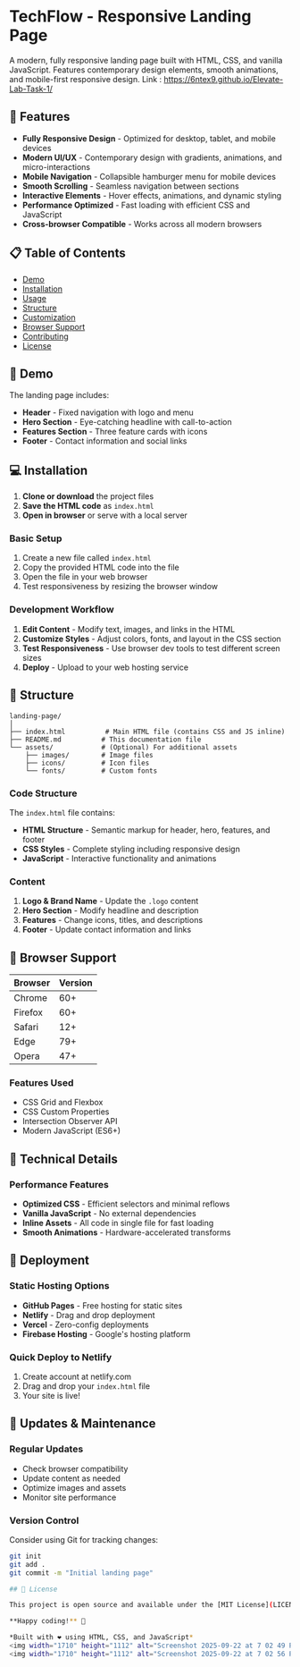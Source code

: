 # TechFlow - Responsive Landing Page

A modern, fully responsive landing page built with HTML, CSS, and vanilla JavaScript. Features contemporary design elements, smooth animations, and mobile-first responsive design.
 Link : https://6ntex9.github.io/Elevate-Lab-Task-1/
## 🚀 Features

- **Fully Responsive Design** - Optimized for desktop, tablet, and mobile devices
- **Modern UI/UX** - Contemporary design with gradients, animations, and micro-interactions
- **Mobile Navigation** - Collapsible hamburger menu for mobile devices
- **Smooth Scrolling** - Seamless navigation between sections
- **Interactive Elements** - Hover effects, animations, and dynamic styling
- **Performance Optimized** - Fast loading with efficient CSS and JavaScript
- **Cross-browser Compatible** - Works across all modern browsers

## 📋 Table of Contents

- [Demo](#demo)
- [Installation](#installation)
- [Usage](#usage)
- [Structure](#structure)
- [Customization](#customization)
- [Browser Support](#browser-support)
- [Contributing](#contributing)
- [License](#license)

## 🎯 Demo

The landing page includes:
- **Header** - Fixed navigation with logo and menu
- **Hero Section** - Eye-catching headline with call-to-action
- **Features Section** - Three feature cards with icons
- **Footer** - Contact information and social links

## 💻 Installation

1. **Clone or download** the project files
2. **Save the HTML code** as `index.html`
3. **Open in browser** or serve with a local server

### Basic Setup
1. Create a new file called `index.html`
2. Copy the provided HTML code into the file
3. Open the file in your web browser
4. Test responsiveness by resizing the browser window

### Development Workflow
1. **Edit Content** - Modify text, images, and links in the HTML
2. **Customize Styles** - Adjust colors, fonts, and layout in the CSS section
3. **Test Responsiveness** - Use browser dev tools to test different screen sizes
4. **Deploy** - Upload to your web hosting service

## 📁 Structure

```
landing-page/
│
├── index.html          # Main HTML file (contains CSS and JS inline)
├── README.md          # This documentation file
└── assets/            # (Optional) For additional assets
    ├── images/        # Image files
    ├── icons/         # Icon files
    └── fonts/         # Custom fonts
```

### Code Structure
The `index.html` file contains:
- **HTML Structure** - Semantic markup for header, hero, features, and footer
- **CSS Styles** - Complete styling including responsive design
- **JavaScript** - Interactive functionality and animations

### Content
1. **Logo & Brand Name** - Update the `.logo` content
2. **Hero Section** - Modify headline and description
3. **Features** - Change icons, titles, and descriptions
4. **Footer** - Update contact information and links

## 📱 Browser Support

| Browser | Version |
|---------|---------|
| Chrome | 60+ |
| Firefox | 60+ |
| Safari | 12+ |
| Edge | 79+ |
| Opera | 47+ |

### Features Used
- CSS Grid and Flexbox
- CSS Custom Properties
- Intersection Observer API
- Modern JavaScript (ES6+)

## 🔧 Technical Details

### Performance Features
- **Optimized CSS** - Efficient selectors and minimal reflows
- **Vanilla JavaScript** - No external dependencies
- **Inline Assets** - All code in single file for fast loading
- **Smooth Animations** - Hardware-accelerated transforms

## 🚀 Deployment

### Static Hosting Options
- **GitHub Pages** - Free hosting for static sites
- **Netlify** - Drag and drop deployment
- **Vercel** - Zero-config deployments
- **Firebase Hosting** - Google's hosting platform

### Quick Deploy to Netlify
1. Create account at netlify.com
2. Drag and drop your `index.html` file
3. Your site is live!

## 🔄 Updates & Maintenance

### Regular Updates
- Check browser compatibility
- Update content as needed
- Optimize images and assets
- Monitor site performance

### Version Control
Consider using Git for tracking changes:
```bash
git init
git add .
git commit -m "Initial landing page"

## 📄 License

This project is open source and available under the [MIT License](LICENSE).

**Happy coding!** 🎉

*Built with ❤️ using HTML, CSS, and JavaScript*
<img width="1710" height="1112" alt="Screenshot 2025-09-22 at 7 02 49 PM" src="https://github.com/user-attachments/assets/25164725-2654-490c-b8bc-d87f5a876e8b" />
<img width="1710" height="1112" alt="Screenshot 2025-09-22 at 7 02 56 PM" src="https://github.com/user-attachments/assets/a393ffd0-802c-4608-809f-19acc7b1febf" />

